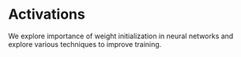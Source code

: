 # Activations
We explore importance of weight initialization in neural networks and explore various techniques to improve training.
